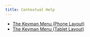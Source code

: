 ```yaml
---
title: Contextual Help
---
```


* [The Keyman Menu (Phone Layout)](menu-phone)
* [The Keyman Menu (Tablet Layout)](menu-tablet)